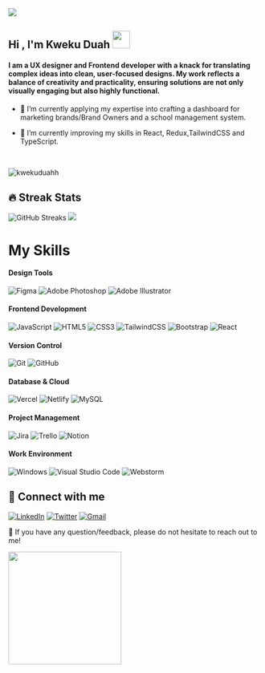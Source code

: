   <a href="https://github.com/kwekuduahh/readme-typing-svg">
    <img src="https://readme-typing-svg.herokuapp.com?lines=User+Experience+Designer;Frontend+Developer;UI+Designer;Always%20learning%20new%20things&amp;center=false&amp;width=400&amp;height=28">
  </a>

## Hi , I'm Kweku Duah  <img src="https://media.giphy.com/media/hvRJCLFzcasrR4ia7z/giphy.gif" width="35"></h1>

#### I am a UX designer and Frontend developer with a knack for translating complex ideas into clean, user-focused designs. My work reflects a balance of creativity and practicality, ensuring solutions are not only visually engaging but also highly functional. 

- 🔭 I’m currently applying my expertise into crafting a dashboard for marketing brands/Brand Owners and a school management system.

- 🌱 I’m currently improving my skills in React, Redux,TailwindCSS and TypeScript.
<br>


<p align="left">
  <img src="https://komarev.com/ghpvc/?username=kwekuduahh&amp;label=Profile%20Views&amp;color=0e75b6&amp;style=plastic" alt="kwekuduahh"> 
</p>

## 🔥 Streak Stats

![GitHub Streaks](http://github-readme-streak-stats.herokuapp.com?user=kwekuduahh&theme=dracula&hide_border=true)
![](https://github-profile-summary-cards.vercel.app/api/cards/most-commit-language?username=kwekuduahh&theme=github_dark)


# My Skills
#### Design Tools

![Figma](https://img.shields.io/badge/figma-%23000000.svg?style=for-the-badge&logo=figma&logoColor=white)
![Adobe Photoshop](https://img.shields.io/badge/adobe%20photoshop-%2331A8FF.svg?style=for-the-badge&logo=adobe%20photoshop&logoColor=white)
![Adobe Illustrator](https://img.shields.io/badge/adobe%20illustrator-%23FF9A00.svg?style=for-the-badge&logo=adobe%20illustrator&logoColor=white)
</br>

#### Frontend Development

![JavaScript](https://img.shields.io/badge/javascript-%23323330.svg?style=for-the-badge&logo=javascript&logoColor=%23F7DF1E)
![HTML5](https://img.shields.io/badge/html5-%23E34F26.svg?style=for-the-badge&logo=html5&logoColor=white)
![CSS3](https://img.shields.io/badge/css3-%231572B6.svg?style=for-the-badge&logo=css3&logoColor=white)
![TailwindCSS](https://img.shields.io/badge/tailwindcss-%2338B2AC.svg?style=for-the-badge&logo=tailwind-css&logoColor=white)
![Bootstrap](https://img.shields.io/badge/bootstrap-%23563D7C.svg?style=for-the-badge&logo=bootstrap&logoColor=white)
![React](https://img.shields.io/badge/react-%2320232a.svg?style=for-the-badge&logo=react&logoColor=%2361DAFB)
</br>

#### Version Control
![Git](https://img.shields.io/badge/git-%23Fa5033.svg?style=for-the-badge&logo=git&logoColor=white)
![GitHub](https://img.shields.io/badge/github-%23121011.svg?style=for-the-badge&logo=github&logoColor=white)
</br>

#### Database & Cloud

![Vercel](https://img.shields.io/badge/vercel-%23000000.svg?style=for-the-badge&logo=vercel&logoColor=white)
![Netlify](https://img.shields.io/badge/netlify-%23000000.svg?style=for-the-badge&logo=netlify&logoColor=#00C7B7)
![MySQL](https://img.shields.io/badge/mysql-%23000000.svg?style=for-the-badge&logo=mysql&logoColor=white)
</br>

#### Project Management

![Jira](https://img.shields.io/badge/jira-%23000000.svg?style=for-the-badge&logo=jira&logoColor=white)
![Trello](https://img.shields.io/badge/Trello-%23026AA7.svg?style=for-the-badge&logo=Trello&logoColor=white)
![Notion](https://img.shields.io/badge/Notion-%23000000.svg?style=for-the-badge&logo=notion&logoColor=white)
</br>

#### Work Environment

![Windows](https://img.shields.io/badge/Windows-1a99c8?style=for-the-badge&logo=windows&logoColor=white)
![Visual Studio Code](https://img.shields.io/badge/Visual%20Studio%20Code-0078d7.svg?style=for-the-badge&logo=visual-studio-code&logoColor=white)
![Webstorm](https://img.shields.io/badge/Webstorm-1acb88D6?style=for-the-badge&logo=webstorm&logoColor=white)
</br>

## 🤝 Connect with me

<a href="https://www.linkedin.com/in/kwekuduahh/" target="_blank" rel="noreferrer">![LinkedIn](https://img.shields.io/badge/linkedin-%230077B5.svg?style=for-the-badge&logo=linkedin&logoColor=white)</a>
<a href="https://twitter.com/kwekuduahhh" target="_blank" rel="noreferrer">![Twitter](https://img.shields.io/badge/Twitter-%231DA1F2.svg?style=for-the-badge&logo=Twitter&logoColor=white)</a>
<a href="mailto:asamoahduah101@gmail.com" target="_blank" rel="noreferrer">![Gmail](https://img.shields.io/badge/Gmail-D14836?style=for-the-badge&logo=gmail&logoColor=white)</a>
</br>

💬 If you have any question/feedback, please do not hesitate to reach out to me!
<br>
 
 <img src="https://user-images.githubusercontent.com/74038190/213911167-6bc9ef46-2950-481c-a03c-189f9506083b.gif" width="225">
